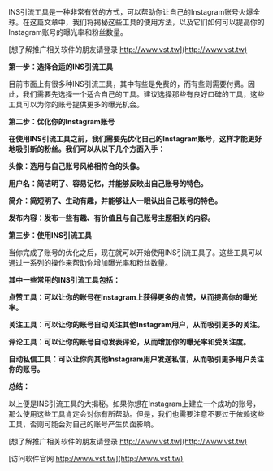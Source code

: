 INS引流工具是一种非常有效的方式，可以帮助你让自己的Instagram账号火爆全球。在这篇文章中，我们将揭秘这些工具的使用方法，以及它们如何可以提高你的Instagram账号的曝光率和粉丝数量。

[想了解推广相关软件的朋友请登录 http://www.vst.tw](http://www.vst.tw)

**第一步：选择合适的INS引流工具**

目前市面上有很多种INS引流工具，其中有些是免费的，而有些则需要付费。因此，我们需要先选择一个适合自己的工具。建议选择那些有良好口碑的工具，这些工具可以为你的账号提供更多的曝光机会。

**第二步：优化你的Instagram账号**

**在使用INS引流工具之前，我们需要先优化自己的Instagram账号，这样才能更好地吸引新的粉丝。我们可以从以下几个方面入手：**

**头像：选用与自己账号风格相符合的头像。**

**用户名：简洁明了、容易记忆，并能够反映出自己账号的特色。**

**简介：简短明了、生动有趣，并能够让人一眼认出自己账号的特色。**

**发布内容：发布一些有趣、有价值且与自己账号主题相关的内容。**

**第三步：使用INS引流工具**

当你完成了账号的优化之后，现在就可以开始使用INS引流工具了。这些工具可以通过一系列的操作来帮助你增加曝光率和粉丝数量。

**其中一些常用的INS引流工具包括：**

**点赞工具：可以让你的账号在Instagram上获得更多的点赞，从而提高你的曝光率。**

**关注工具：可以让你的账号自动关注其他Instagram用户，从而吸引更多的关注。**

**评论工具：可以让你的账号自动发表评论，从而增加你的曝光率和受关注度。**

**自动私信工具：可以让你向其他Instagram用户发送私信，从而吸引更多用户关注你的账号。**

**总结：**

以上便是INS引流工具的大揭秘。如果你想在Instagram上建立一个成功的账号，那么使用这些工具肯定会对你有所帮助。但是，我们也需要注意不要过于依赖这些工具，否则可能会对自己的账号产生负面影响。

[想了解推广相关软件的朋友请登录 http://www.vst.tw](http://www.vst.tw)


[访问软件官网 http://www.vst.tw](http://www.vst.tw)
